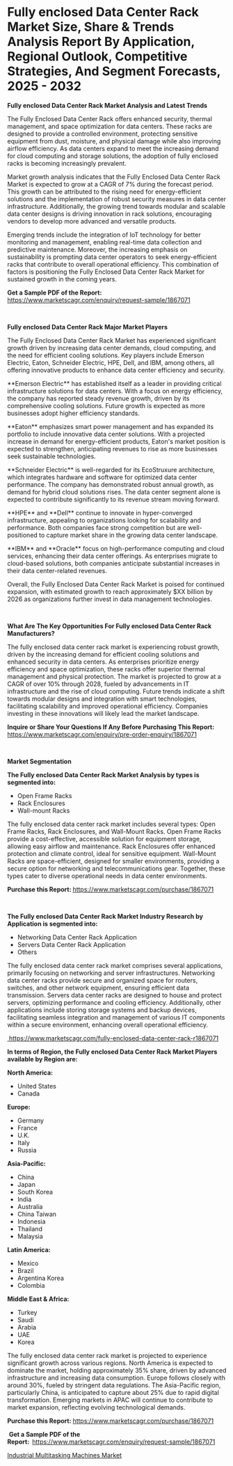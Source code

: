 <p><h1>Fully enclosed Data Center Rack Market Size, Share & Trends Analysis Report By Application, Regional Outlook, Competitive Strategies, And Segment Forecasts, 2025 - 2032</h1></p><p><strong>Fully enclosed Data Center Rack Market Analysis and Latest Trends</strong></p>
<p><p>The Fully Enclosed Data Center Rack offers enhanced security, thermal management, and space optimization for data centers. These racks are designed to provide a controlled environment, protecting sensitive equipment from dust, moisture, and physical damage while also improving airflow efficiency. As data centers expand to meet the increasing demand for cloud computing and storage solutions, the adoption of fully enclosed racks is becoming increasingly prevalent.</p><p>Market growth analysis indicates that the Fully Enclosed Data Center Rack Market is expected to grow at a CAGR of 7% during the forecast period. This growth can be attributed to the rising need for energy-efficient solutions and the implementation of robust security measures in data center infrastructure. Additionally, the growing trend towards modular and scalable data center designs is driving innovation in rack solutions, encouraging vendors to develop more advanced and versatile products. </p><p>Emerging trends include the integration of IoT technology for better monitoring and management, enabling real-time data collection and predictive maintenance. Moreover, the increasing emphasis on sustainability is prompting data center operators to seek energy-efficient racks that contribute to overall operational efficiency. This combination of factors is positioning the Fully Enclosed Data Center Rack Market for sustained growth in the coming years.</p></p>
<p><strong>Get a Sample PDF of the Report:&nbsp;</strong> <a href="https://www.marketscagr.com/enquiry/request-sample/1867071?utm_campaign=2792&utm_medium=2&utm_source=Github&utm_content=ia&utm_term=12042025&utm_id=fully-enclosed-data-center-rack">https://www.marketscagr.com/enquiry/request-sample/1867071</a></p>
<p>&nbsp;</p>
<p><strong>Fully enclosed Data Center Rack Major Market Players</strong></p>
<p><p>The Fully Enclosed Data Center Rack Market has experienced significant growth driven by increasing data center demands, cloud computing, and the need for efficient cooling solutions. Key players include Emerson Electric, Eaton, Schneider Electric, HPE, Dell, and IBM, among others, all offering innovative products to enhance data center efficiency and security.</p><p>**Emerson Electric** has established itself as a leader in providing critical infrastructure solutions for data centers. With a focus on energy efficiency, the company has reported steady revenue growth, driven by its comprehensive cooling solutions. Future growth is expected as more businesses adopt higher efficiency standards.</p><p>**Eaton** emphasizes smart power management and has expanded its portfolio to include innovative data center solutions. With a projected increase in demand for energy-efficient products, Eaton's market position is expected to strengthen, anticipating revenues to rise as more businesses seek sustainable technologies.</p><p>**Schneider Electric** is well-regarded for its EcoStruxure architecture, which integrates hardware and software for optimized data center performance. The company has demonstrated robust annual growth, as demand for hybrid cloud solutions rises. The data center segment alone is expected to contribute significantly to its revenue stream moving forward.</p><p>**HPE** and **Dell** continue to innovate in hyper-converged infrastructure, appealing to organizations looking for scalability and performance. Both companies face strong competition but are well-positioned to capture market share in the growing data center landscape.</p><p>**IBM** and **Oracle** focus on high-performance computing and cloud services, enhancing their data center offerings. As enterprises migrate to cloud-based solutions, both companies anticipate substantial increases in their data center-related revenues.</p><p>Overall, the Fully Enclosed Data Center Rack Market is poised for continued expansion, with estimated growth to reach approximately $XX billion by 2026 as organizations further invest in data management technologies.</p></p>
<p>&nbsp;</p>
<p><strong>What Are The Key Opportunities For Fully enclosed Data Center Rack Manufacturers?</strong></p>
<p><p>The fully enclosed data center rack market is experiencing robust growth, driven by the increasing demand for efficient cooling solutions and enhanced security in data centers. As enterprises prioritize energy efficiency and space optimization, these racks offer superior thermal management and physical protection. The market is projected to grow at a CAGR of over 10% through 2028, fueled by advancements in IT infrastructure and the rise of cloud computing. Future trends indicate a shift towards modular designs and integration with smart technologies, facilitating scalability and improved operational efficiency. Companies investing in these innovations will likely lead the market landscape.</p></p>
<p><strong>Inquire or Share Your Questions If Any Before Purchasing This Report:</strong> <a href="https://www.marketscagr.com/enquiry/pre-order-enquiry/1867071?utm_campaign=2792&utm_medium=2&utm_source=Github&utm_content=ia&utm_term=12042025&utm_id=fully-enclosed-data-center-rack">https://www.marketscagr.com/enquiry/pre-order-enquiry/1867071</a></p>
<p>&nbsp;</p>
<p><strong>Market Segmentation</strong></p>
<p><strong>The Fully enclosed Data Center Rack Market Analysis by types is segmented into:</strong></p>
<p><ul><li>Open Frame Racks</li><li>Rack Enclosures</li><li>Wall-mount Racks</li></ul></p>
<p><p>The fully enclosed data center rack market includes several types: Open Frame Racks, Rack Enclosures, and Wall-Mount Racks. Open Frame Racks provide a cost-effective, accessible solution for equipment storage, allowing easy airflow and maintenance. Rack Enclosures offer enhanced protection and climate control, ideal for sensitive equipment. Wall-Mount Racks are space-efficient, designed for smaller environments, providing a secure option for networking and telecommunications gear. Together, these types cater to diverse operational needs in data center environments.</p></p>
<p><strong>Purchase this Report:&nbsp;</strong><a href="https://www.marketscagr.com/purchase/1867071?utm_campaign=2792&utm_medium=2&utm_source=Github&utm_content=ia&utm_term=12042025&utm_id=fully-enclosed-data-center-rack">https://www.marketscagr.com/purchase/1867071</a></p>
<p>&nbsp;</p>
<p><strong>The Fully enclosed Data Center Rack Market Industry Research by Application is segmented into:</strong></p>
<p><ul><li>Networking Data Center Rack Application</li><li>Servers Data Center Rack Application</li><li>Others</li></ul></p>
<p><p>The fully enclosed data center rack market comprises several applications, primarily focusing on networking and server infrastructures. Networking data center racks provide secure and organized space for routers, switches, and other network equipment, ensuring efficient data transmission. Servers data center racks are designed to house and protect servers, optimizing performance and cooling efficiency. Additionally, other applications include storing storage systems and backup devices, facilitating seamless integration and management of various IT components within a secure environment, enhancing overall operational efficiency.</p></p>
<p><a href="https://www.marketscagr.com/fully-enclosed-data-center-rack-r1867071?utm_campaign=2792&utm_medium=2&utm_source=Github&utm_content=ia&utm_term=12042025&utm_id=fully-enclosed-data-center-rack">&nbsp;https://www.marketscagr.com/fully-enclosed-data-center-rack-r1867071</a></p>
<p><strong>In terms of Region, the Fully enclosed Data Center Rack Market Players available by Region are:</strong></p>
<p>
    <p> <strong> North America: </strong>
        <ul>
            <li>United States</li>
            <li>Canada</li>
        </ul>
        </p> 
    <p> <strong> Europe: </strong>
        <ul>
            <li>Germany</li>
            <li>France</li>
            <li>U.K.</li>
            <li>Italy</li>
            <li>Russia</li>
        </ul>
        </p> 
    <p> <strong> Asia-Pacific: </strong>
        <ul>
            <li>China</li>
            <li>Japan</li>
            <li>South Korea</li>
            <li>India</li>
            <li>Australia</li>
            <li>China Taiwan</li>
            <li>Indonesia</li>
            <li>Thailand</li>
            <li>Malaysia</li>
        </ul>
        </p> 
    <p> <strong> Latin America: </strong>
        <ul>
            <li>Mexico</li>
            <li>Brazil</li>
            <li>Argentina Korea</li>
            <li>Colombia</li>
        </ul>
        </p> 
    <p> <strong> Middle East & Africa: </strong>
        <ul>
            <li>Turkey</li>
            <li>Saudi</li>
            <li>Arabia</li>
            <li>UAE</li>
            <li>Korea</li>
        </ul>
    </p>
    </p>
<p><p>The fully enclosed data center rack market is projected to experience significant growth across various regions. North America is expected to dominate the market, holding approximately 35% share, driven by advanced infrastructure and increasing data consumption. Europe follows closely with around 30%, fueled by stringent data regulations. The Asia-Pacific region, particularly China, is anticipated to capture about 25% due to rapid digital transformation. Emerging markets in APAC will continue to contribute to market expansion, reflecting evolving technological demands.</p></p>
<p><strong>Purchase this Report: </strong><a href="https://www.marketscagr.com/purchase/1867071?utm_campaign=2792&utm_medium=2&utm_source=Github&utm_content=ia&utm_term=12042025&utm_id=fully-enclosed-data-center-rack">https://www.marketscagr.com/purchase/1867071</a></p>
<p>&nbsp;<strong>Get a Sample PDF of the Report:&nbsp;&nbsp;</strong><a href="https://www.marketscagr.com/enquiry/request-sample/1867071?utm_campaign=2792&utm_medium=2&utm_source=Github&utm_content=ia&utm_term=12042025&utm_id=fully-enclosed-data-center-rack">https://www.marketscagr.com/enquiry/request-sample/1867071</a></p>
<p><strong></strong></p>
<p><p><a href="https://github.com/ulyssacrayne00231/Market-Research-Report-List-1/blob/main/industrial-multitasking-machines-market.md?utm_campaign=2792&utm_medium=2&utm_source=Github&utm_content=ia&utm_term=12042025&utm_id=fully-enclosed-data-center-rack">Industrial Multitasking Machines Market</a></p></p>